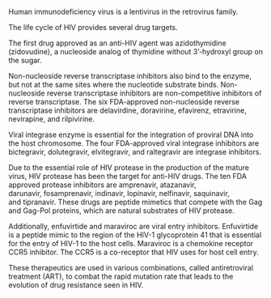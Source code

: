 Human immunodeficiency virus is a lentivirus in the retrovirus family.

The life cycle of HIV provides several drug targets.

The first drug approved as an anti-HIV agent was azidothymidine (zidovudine), a nucleoside analog of thymidine without 3’-hydroxyl group on the sugar.

Non-nucleoside reverse transcriptase inhibitors also bind to the enzyme, but not at the same sites where the nucleotide substrate binds. Non-nucleoside reverse transcriptase inhibitors are non-competitive inhibitors of reverse transcriptase. The six FDA-approved non-nucleoside reverse transcriptase inhibitors are delavirdine, doravirine, efavirenz, etravirine, nevirapine, and rilpivirine.

Viral integrase enzyme is essential for the integration of proviral DNA into the host chromosome. The four FDA-approved viral integrase inhibitors are bictegravir, dolutegravir, elvitegravir, and raltegravir are integrase inhibitors.

Due to the essential role of HIV protease in the production of the mature virus, HIV protease has been the target for anti-HIV drugs. The ten FDA approved protease inhibitors are amprenavir, atazanavir, darunavir, fosamprenavir, indinavir, lopinavir, nelfinavir, saquinavir, and tipranavir. These drugs are peptide mimetics that compete with the Gag and Gag-Pol proteins, which are natural substrates of HIV protease.

Additionally, enfuvirtide and maraviroc are viral entry inhibitors. Enfuvirtide is a peptide mimic to the region of the HIV-1 glycoprotein 41 that is essential for the entry of HIV-1 to the host cells. Maraviroc is a chemokine receptor CCR5 inhibitor. The CCR5 is a co-receptor that HIV uses for host cell entry.

These therapeutics are used in various combinations, called antiretroviral treatment (ART), to combat the rapid mutation rate that leads to the evolution of drug resistance seen in HIV.